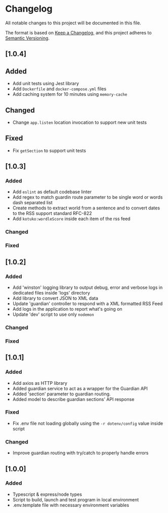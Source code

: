 # Changelog

All notable changes to this project will be documented in this file.

The format is based on [Keep a Changelog](https://keepachangelog.com/en/1.0.0/),
and this project adheres to [Semantic Versioning](https://semver.org/spec/v2.0.0.html).

## [1.0.4]

## Added
- Add unit tests using Jest library
- Add `Dockerfile` and `docker-compose.yml` files
- Add caching system for 10 minutes using `memory-cache` 

## Changed
- Change `app.listen` location invocation to support new unit tests

## Fixed
- Fix `getSection` to support unit tests

## [1.0.3]

### Added
- Add `eslint` as default codebase linter
- Add regex to match guardin route parameter to be single word or words dash separated list
- Create methods to extract world from a sentence and to convert dates to the RSS support standard RFC-822
- Add `kotuko:wordleScore` inside each item of the rss feed

### Changed

### Fixed

## [1.0.2]

### Added
- Add 'winston' logging library to output debug, error and verbose logs in dedicated files inside 'logs' directory
- Add library to convert JSON to XML data
- Update 'guardian' controller to respond with a XML formatted RSS Feed
- Add logs in the application to report what's going on
- Update 'dev' script to use only `nodemon`

### Changed

### Fixed

## [1.0.1]

### Added
- Add axios as HTTP library
- Added guardian service to act as a wrapper for the Guardian API
- Added 'section' parameter to guardian routing.
- Added model to describe guardian sections' API response

### Fixed
- Fix .env file not loading globally using the `-r dotenv/config` value inside script

### Changed
- Improve guardian routing with try/catch to properly handle errors

## [1.0.0]

### Added

- Typescript & express/node types
- Script to build, launch and test program in local environment
- .env.template file with necessary environment variables